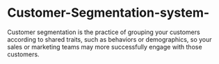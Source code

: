 # Customer-Segmentation-system-
Customer segmentation is the practice of grouping your customers according to shared traits, such as behaviors or demographics, so your sales or marketing teams may more successfully engage with those customers.
